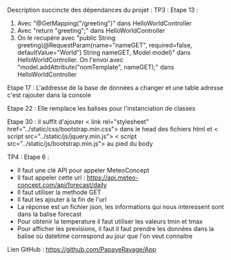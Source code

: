 Description succincte des dépendances du projet :
TP3 :
Etape 13 :
1. Avec "@GetMapping("/greeting")" dans HelloWorldController
2. Avec "return "greeting";" dans HelloWorldController
3. On le recupère avec "public String greeting(@RequestParam(name="nameGET", required=false, defaultValue="World") String
   nameGET, Model model)" dans HelloWorldController. On l'envoi avec "model.addAttribute("nomTemplate", nameGET);" dans HelloWorldController

Etape 17 :
L'addresse de la base de données a changer et une table adresse c'est rajouter dans la console

Etape 22 :
Elle remplace les balises <bean/> pour l'instanciation de classes

Etape 30 :
il suffit d'ajouter < link rel="stylesheet" href="../static/css/bootstrap.min.css"> dans le head des fichiers html et < script src="../static/js/jquery.min.js"></script>
< script src="../static/js/bootstrap.min.js"></script> au pied du body

TP4 :
Etape 6 :
* Il faut une clé API pour appeler MeteoConcept
* Il faut appeler cette url : https://api.meteo-concept.com/api/forecast/daily
* Il faut utiliser la methode GET
* Il faut les ajouter à la fin de l'url
* La réponse est un fichier json, les informations qui nous interessent sont dans la balise forecast
* Pour obtenir la temperature il faut utiliser les valeurs tmin et tmax
* Pour afficher les previsions, il faut il faut prendre les données dans la balise où datetime correspond au jour que l'on veut connaitre

Lien GitHub :
https://github.com/PapayeRavage/App

